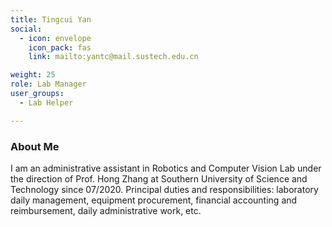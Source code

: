 ```yaml
---
title: Tingcui Yan
social:
  - icon: envelope 
    icon_pack: fas
    link: mailto:yantc@mail.sustech.edu.cn

weight: 25
role: Lab Manager 
user_groups:
  - Lab Helper

---
```

### About Me
I am an administrative assistant in Robotics and Computer Vision Lab under the direction of Prof. Hong Zhang at Southern University of Science and Technology since 07/2020. Principal duties and responsibilities: laboratory daily management, equipment procurement, financial accounting and reimbursement, daily administrative work, etc.


